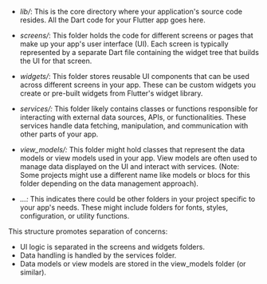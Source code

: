 - *lib/*: This is the core directory where your application's source code resides. All the Dart code for your Flutter app goes here.

 - *screens/*: This folder holds the code for different screens or pages that make up your app's user interface (UI). Each screen is typically represented by a separate Dart file containing the widget tree that builds the UI for that screen.

 - *widgets/*: This folder stores reusable UI components that can be used across different screens in your app. These can be custom widgets you create or pre-built widgets from Flutter's widget library.

 - *services/:* This folder likely contains classes or functions responsible for interacting with external data sources, APIs, or functionalities. These services handle data fetching, manipulation, and communication with other parts of your app.

 - *view_models/:* This folder might hold classes that represent the data models or view models used in your app. View models are often used to manage data displayed on the UI and interact with services. (Note: Some projects might use a different name like models or blocs for this folder depending on the data management approach).

 - *...:* This indicates there could be other folders in your project specific to your app's needs. These might include folders for fonts, styles, configuration, or utility functions.

This structure promotes separation of concerns:

- UI logic is separated in the screens and widgets folders.
- Data handling is handled by the services folder.
- Data models or view models are stored in the view_models folder (or similar).